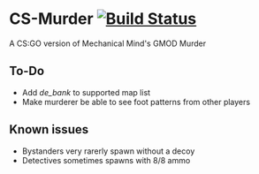 # CS-Murder [![Build Status](https://travis-ci.com/condolent/CS-Murder.svg?token=Q77oXcXjM7EnRAVg3nhr&branch=master)](https://travis-ci.com/condolent/CS-Murder)
A CS:GO version of Mechanical Mind's GMOD Murder

## To-Do
- Add _de_bank_ to supported map list
- Make murderer be able to see foot patterns from other players

## Known issues
- Bystanders very rarerly spawn without a decoy
- Detectives sometimes spawns with 8/8 ammo